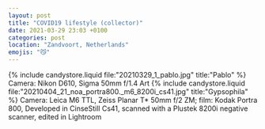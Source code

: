 ```yaml
---
layout: post
title: "COVID19 lifestyle (collector)"
date: 2021-03-29 23:03 +0100
categories: post
location: "Zandvoort, Netherlands"
emojis: "😼"
---
```


{% include candystore.liquid file:"20210329_1_pablo.jpg" title:"Pablo" %}
Camera: Nikon D610, Sigma 50mm f/1.4 Art
{% include candystore.liquid file:"20210404_21_noa_portra800._m6_8200i_cs41.jpg" title:"Gypsophila" %}
Camera: Leica M6 TTL, Zeiss Planar T* 50mm f/2 ZM; film: Kodak Portra 800, Developed in CinseStill Cs41, scanned with a Plustek 8200i negative scanner, edited in Lightroom
